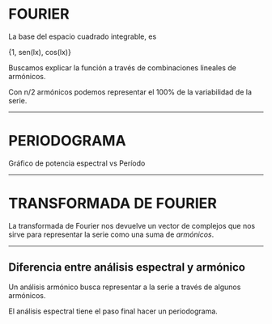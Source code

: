 # FOURIER

La base del espacio cuadrado integrable, es

{1, sen(lx), cos(lx)}

Buscamos explicar la función a través de combinaciones lineales
de armónicos.

Con n/2 armónicos podemos representar el 100% de la variabilidad de la serie.

---

# PERIODOGRAMA

Gráfico de potencia espectral vs Período



---
# TRANSFORMADA DE FOURIER

La transformada de Fourier nos devuelve un vector de complejos que nos
sirve para representar la serie como una suma de *armónicos*.


---
## Diferencia entre análisis espectral y armónico

Un análisis armónico busca representar a la serie a través de algunos armónicos.

El análisis espectral tiene el paso final hacer un periodograma.




